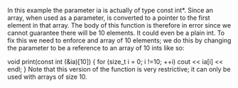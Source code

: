In this example the parameter ia is actually of type const int*. Since an array, when used as a parameter, is converted to a pointer to the first element in that array. The body of this function is therefore in error since we cannot guarantee there will be 10 elements. It could even be a plain int. To fix this we need to enforce and array of 10 elements; we do this by changing the parameter to be a reference to an array of 10 ints like so:

void print(const int (&ia)[10])
{
    for (size_t i = 0; i !=10; ++i)
        cout << ia[i] << endl;
}
Note that this version of the function is very restrictive; it can only be used with arrays of size 10.
